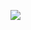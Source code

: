 ![](https://media.discordapp.net/attachments/953017747200147487/1187985895664652339/a9f562c4-332d-4812-9b86-a15770b53709.jpg?ex=6598e115&is=65866c15&hm=45048c6e570841746526613bd072ca663bf9635fec3ad3a4590cda0d976a2f22&=&format=webp&width=614&height=473)
